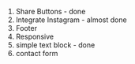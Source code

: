 1. Share Buttons - done
2. Integrate Instagram - almost done
3. Footer 
4. Responsive
5. simple text block - done
6. contact form

